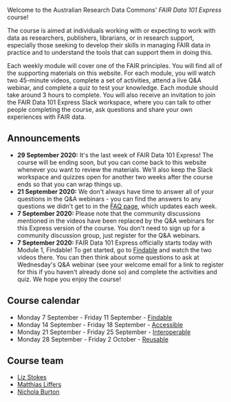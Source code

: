 Welcome to the Australian Research Data Commons' *FAIR Data 101 Express* course!

The course is aimed at individuals working with or expecting to work with data as researchers, publishers, librarians, or in research support, especially those seeking to develop their skills in managing FAIR data in practice and to understand the tools that can support them in doing this.

Each weekly module will cover one of the FAIR principles. You will find all of the supporting materials on this website. For each module, you will watch two 45-minute videos, complete a set of activities, attend a live Q&A webinar, and complete a quiz to test your knowledge. Each module should take around 3 hours to complete. You will also receive an invitation to join the FAIR Data 101 Express Slack workspace, where you can talk to other people completing the course, ask questions and share your own experiences with FAIR data. 

## Announcements

* **29 September 2020:** It's the last week of FAIR Data 101 Express! The course will be ending soon, but you can come back to this website whenever you want to review the materials. We'll also keep the Slack workspace and quizzes open for another two weeks after the course ends so that you can wrap things up.
* **21 September 2020:** We don't always have time to answer all of your questions in the Q&A webinars - you can find the answers to any questions we didn't get to in the [FAQ page](faqs), which updates each week. 
* **7 September 2020:** Please note that the community discussions mentioned in the videos have been replaced by the Q&A webinars for this Express version of the course. You don't need to sign up for a community discussion group, just register for the Q&A webinars. 
* **7 September 2020:** FAIR Data 101 Express officially starts today with Module 1, Findable! To get started, go to [Findable](findable) and watch the two videos there. You can then think about some questions to ask at Wednesday's Q&A webinar (see your welcome email for a link to register for this if you haven't already done so) and complete the activities and quiz. We hope you enjoy the course!

## Course calendar

* Monday 7 September - Friday 11 September - [Findable](findable)
* Monday 14 September - Friday 18 September - [Accessible](accessible)
* Monday 21 September - Friday 25 September - [Interoperable](interoperable)
* Monday 28 September - Friday 2 October - [Reusable](reusable)

## Course team

* [Liz Stokes](https://orcid.org/0000-0002-2973-5647)
* [Matthias Liffers](https://orcid.org/0000-0002-3639-2080)
* [Nichola Burton](https://orcid.org/0000-0003-4470-4846)
